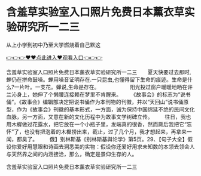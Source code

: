 # 含羞草实验室入口照片免费日本薰衣草实验研究所一二三
从上小学到初中乃至大学燃烧着自己默这

<a href="https://github.com/getmal/fdwwt/issues/2">👉👉👉♥♥点此进入♥观看入口👈👉👉</a>

含羞草实验室入口照片免费日本薰衣草实验研究所一二三　　夏天快要过去那时,蝉仍在拼命鼓噪。蝉用噪音证明存在.一只昆虫,也懂得留下生命的痕迹。生命是什么?一片叶。一支花。蝉说,生命是存在。　　　　
　　阳光投过窗户暖暖地晒在许兰沁身上，她伸了个懒腰连接赖在梦里不肯醒来。
　　《故事会》的标志为“说书俑”。《故事会》编辑部决定把说书俑作为本刊物的刊徽，并以“天回山”说书俑原型，作为《故事会》刊徽的基本形式，一方面，诚为保持中国绵延不绝的民间文化血脉，另一方面，又意在新的文化历程中为故事文学树碑立传。
　　往日，我也用木樨做过花露水，把它放在一个小瓶子里，发端真的很香，然而厥后我把它“忘怀”了，也没有把泡着的木樨捞出来，截止，过了几个月，我才想起来，再拿来一闻，都臭了。
　　俄】别林斯基《别林斯基舆论学》第5页。29、【句子大全】假设你爱好用慧眼和诗画去洞悉美的实物：假设你还爱好用求未知数的本领去领会人与天然界之间的内涵接洽，那么，确定是景仰生存的人。

含羞草实验室入口照片免费日本薰衣草实验研究所一二三
